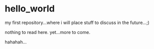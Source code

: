 # hello_world
my first repository...where i will place stuff to discuss in the future...;)

nothing to read here. yet...more to come.

hahahah...
